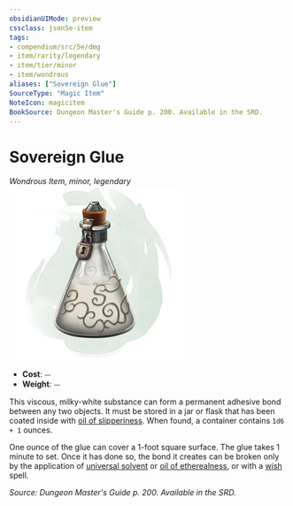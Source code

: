 ```yaml
---
obsidianUIMode: preview
cssclass: json5e-item
tags:
- compendium/src/5e/dmg
- item/rarity/legendary
- item/tier/minor
- item/wondrous
aliases: ["Sovereign Glue"]
SourceType: "Magic Item"
NoteIcon: magicitem
BookSource: Dungeon Master's Guide p. 200. Available in the SRD.
---
```

# Sovereign Glue
*Wondrous Item, minor, legendary*  
![](/3-Mechanics/CLI/items/img/sovereign-glue.webp#right)  

- **Cost**: ⏤
- **Weight**: ⏤

This viscous, milky-white substance can form a permanent adhesive bond between any two objects. It must be stored in a jar or flask that has been coated inside with [oil of slipperiness](/3-Mechanics/CLI/items/oil-of-slipperiness.md). When found, a container contains `1d6 + 1` ounces.

One ounce of the glue can cover a 1-foot square surface. The glue takes 1 minute to set. Once it has done so, the bond it creates can be broken only by the application of [universal solvent](/3-Mechanics/CLI/items/universal-solvent.md) or [oil of etherealness](/3-Mechanics/CLI/items/oil-of-etherealness.md), or with a [wish](/3-Mechanics/CLI/spells/wish.md) spell.

*Source: Dungeon Master's Guide p. 200. Available in the SRD.*